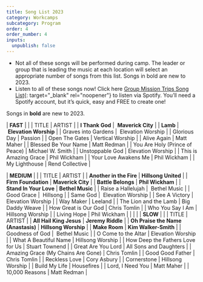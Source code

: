 ```yaml
---
title: Song List 2023
category: Workcamps
subcategory: Program
order: 4
order_number: 4
inputs:
  unpublish: false
---
```

* Not all of these songs will be performed during camp. The leader or group that is leading the music at each location will select an appropriate number of songs from this list. Songs in bold are new to 2023.
* Listen to all of these songs now! Click here [Group Mission Trips Song List](https://open.spotify.com/playlist/4gqWixdOxrcVri8n3Rk11F){: target="_blank" rel="noopener"} to listen via Spotify. You’ll need a Spotify account, but it’s quick, easy and FREE to create one!

Songs in **bold** are new to 2023.

| **FAST** |  |
| TITLE | ARTIST |
| **I Thank God** | &nbsp;**Maverick City** |
| **Lamb** | &nbsp;**Elevation Worship** |
| Graves into Gardens | &nbsp;Elevation Worship |
| Glorious Day | Passion |
| Open The Gates | Vertical Worship |
| Alive Again | Matt Maher |
| Blessed Be Your Name | Matt Redman |
| You Are Holy (Prince of Peace) | Michael W. Smith |
| Unstoppable God | Elevation Worship |
| This is Amazing Grace | Phil Wickham |
| Your Love Awakens Me | Phil Wickham |
| My Lighthouse | Rend Collective |

| **MEDIUM** |  |
| TITLE | ARTIST |
| **Another in the Fire** | **Hillsong United** |
| **Firm Foundation** | **Maverick City** |
| **Battle Belongs** | **Phil Wickham** |
| **Stand In Your Love** | **Bethel Music** |
| Raise a Hallelujah | &nbsp;Bethel Music |
| Good Grace | &nbsp;Hillsong |
| Same God | &nbsp;Elevation Worship |
| See A Victory | Elevation Worship |
| Way Maker | Leeland |
| The Lion and the Lamb | Big Daddy Weave |
| How Great is Our God | Chris Tomlin |
| Who You Say I Am | Hillsong Worship |
| Living Hope | Phil Wickham |
|  |  |
| **SLOW** |  |
| TITLE | ARTIST |
| **All Hail King Jesus** | **Jeremy Riddle** |
| **Oh Praise the Name (Anastasis)** | **Hillsong Worship** |
| **Make Room** | **Kim Walker-Smith** |
| Goodness of God | &nbsp;Bethel Music |
| O Come to the Altar | Elevation Worship |
| What A Beautiful Name | Hillsong Worship |
| How Deep the Fathers Love for Us | Stuart Townend |
| Great Are You Lord | All Sons and Daughters |
| Amazing Grace (My Chains Are Gone) | Chris Tomlin |
| Good Good Father | Chris Tomlin |
| Reckless Love | Cory Asbury |
| Cornerstone | Hillsong Worship |
| Build My Life | Housefires |
| Lord, I Need You | Matt Maher |
| 10,000 Reasons | Matt Redman |